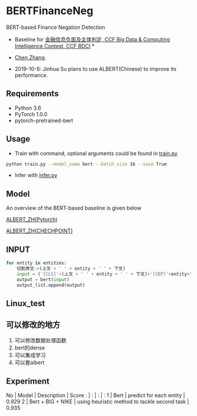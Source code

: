 # BERTFinanceNeg

BERT-based Finance Negation Detection

* Baseline for [金融信息负面及主体判定, CCF Big Data & Computing Intelligence Contest, CCF BDCI](https://www.datafountain.cn/competitions/353) * 
* [Chen Zhang](https://genezc.github.io).

* 2019-10-6: Jinhua Su plans to use ALBERT(Chinese) to improve its performance.
## Requirements

* Python 3.6
* PyTorch 1.0.0
* pytorch-pretrained-bert

## Usage

* Train with command, optional arguments could be found in [train.py](/train.py)
```bash
python train.py --model_name bert --batch_size 16 --save True 
```
* Infer with [infer.py](/infer.py)

## Model

An overview of the BERT-based baseline is given below

[ALBERT_ZH(Pytorch)](https://github.com/lonePatient/albert_pytorch)

[ALBERT_ZH(CHECHPOINT)](https://github.com/brightmart/albert_zh)

## INPUT
```python
for entity in entities:
    切割原文->(上文 + ' ' + entity + ' ' + 下文)
    input = ('[CLS]'+(上文 + ' ' + entity + ' ' + 下文)+'[SEP]'+entity+'[SEP]')
    output = bert(input)
    output_list.append(output)
```
## Linux_test
## 可以修改的地方
1. 可以修改数据处理函数
2. bert的dense
3. 可以集成学习
4. 可以套albert
## Experiment

No | Model | Description | Score
 : | : | : | :
1 | Bert | predict for each entity | 0.929
2 | Bert + BIG + NIKE | using heuristic method to tackle second task | 0.935


